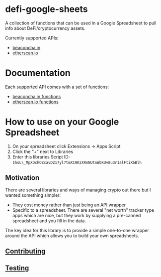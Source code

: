 # defi-google-sheets

A collection of functions that can be used in a Google Spreadsheet to pull info about DeFi/cryptocurrency assets. 

Currently supported APIs:

* [beaconcha.in](https://beaconcha.in) 
* [etherscan.io](https://etherscan.io)

# Documentation

Each supported API comes with a set of functions:

* [beaconcha.in functions](docs/BEACONCHAIN.md)
* [etherscan.io functions](docs/ETHERSCAN.md)

# How to use on your Google Spreadsheet

1. On your spreadsheet click Extensions -> Apps Script
1. Click the "+" next to Libraries
1. Enter this libraries Script ID: `1hsL\_MpXDchOZcavD217yl7tmX19KzXRnNUtnWbKUv8u3r1alFtiXbBlh`

## Motivation

There are several libraries and ways of managing crypto out there but I wanted something simpler:

* They cost money rather than just being an API wrapper
* Specific to a spreadsheet.  There are several "net worth" tracker type apps which are nice, but they work by supplying a pre-canned spreadsheet and you fill in the data.  

The key idea for this library is to provide a simple one-to-one wrapper around the API which allows you to build your own spreadsheets.

## [Contributing](docs/CONTRIBUTING.md)

## [Testing](docs/TESTING.md)
